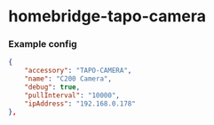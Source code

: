 # homebridge-tapo-camera

### Example config

```json
{
	"accessory": "TAPO-CAMERA",
	"name": "C200 Camera",
	"debug": true,
	"pullInterval": "10000",
	"ipAddress": "192.168.0.178"
},
```
